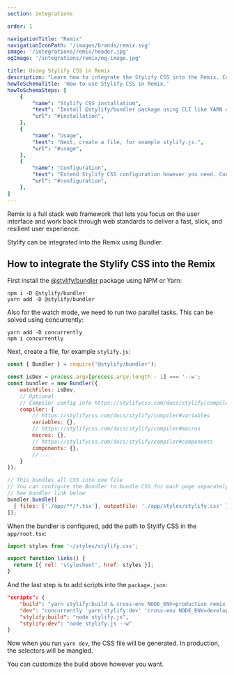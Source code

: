 ```yaml
---
section: integrations

order: 1

navigationTitle: "Remix"
navigationIconPath: '/images/brands/remix.svg'
image: '/integrations/remix/header.jpg'
ogImage: '/integrations/remix/og-image.jpg'

title: Using Stylify CSS in Remix
description: "Learn how to integrate the Stylify CSS into the Remix. Code your Remix website faster with Stylify CSS."
howToSchemaTitle: 'How to use Stylify CSS in Remix.'
howToSchemaSteps: [
	{
		"name": "Stylify CSS installatiom",
		"text": "Install @stylify/bundler package using CLI like YARN or NPM.",
		"url": "#installation",
	},
	{
		"name": "Usage",
		"text": "Next, create a file, for example stylify.js.",
		"url": "#usage",
	},
	{
		"name": "Configuration",
		"text": "Extend Stylify CSS configuration however you need. Configure variables, components, custom selectors and a lot more.",
		"url": "#configuration",
	},
]
---
```


Remix is a full stack web framework that lets you focus on the user interface and work back through web standards to deliver a fast, slick, and resilient user experience.

Stylify can be integrated into the Remix using Bundler.

<stack-blitz-link link="stylify-remix-example"></stack-blitz-link>

## How to integrate the Stylify CSS into the Remix

First install the [@stylify/bundler](/docs/bundler) package using NPM or Yarn:

```
npm i -D @stylify/bundler
yarn add -D @stylify/bundler
```

Also for the watch mode, we need to run two parallel tasks. This can be solved using concurrently:
```
yarn add -D concurrently
npm i concurrently
```

Next, create a file, for example `stylify.js`:

```js
const { Bundler } = require('@stylify/bundler');

const isDev = process.argv[process.argv.length - 1] === '--w';
const bundler = new Bundler({
	watchFiles: isDev,
	// Optional
	// Compiler config info https://stylifycss.com/docs/stylify/compiler#configuration
	compiler: {
		// https://stylifycss.com/docs/stylify/compiler#variables
		variables: {},
		// https://stylifycss.com/docs/stylify/compiler#macros
		macros: {},
		// https://stylifycss.com/docs/stylify/compiler#components
		components: {},
		// ...
	}
});

// This bundles all CSS into one file
// You can configure the Bundler to bundle CSS for each page separately
// See bundler link below
bundler.bundle([
  { files: ['./app/**/*.tsx'], outputFile: './app/styles/stylify.css' },
]);
```

When the bundler is configured, add the path to Stylify CSS in the `app/root.tsx`:

```jsx
import styles from '~/styles/stylify.css';

export function links() {
  return [{ rel: 'stylesheet', href: styles }];
}
```

And the last step is to add scripts into the `package.json`:

```json
"scripts": {
	"build": "yarn stylify:build & cross-env NODE_ENV=production remix build",
    "dev": "concurrently 'yarn stylify:dev' 'cross-env NODE_ENV=development remix dev'",
	"stylify:build": "node stylify.js",
    "stylify:dev": "node stylify.js --w"
}
```

Now when you run `yarn dev`, the CSS file will be generated. In production, the selectors will be mangled.

You can customize the build above however you want.

<where-to-next package="bundler" />
